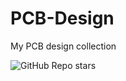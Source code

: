 # PCB-Design
My PCB design collection

<img alt="GitHub Repo stars" src="https://img.shields.io/github/stars/enesmrcn/PCB-Design?style=social">
